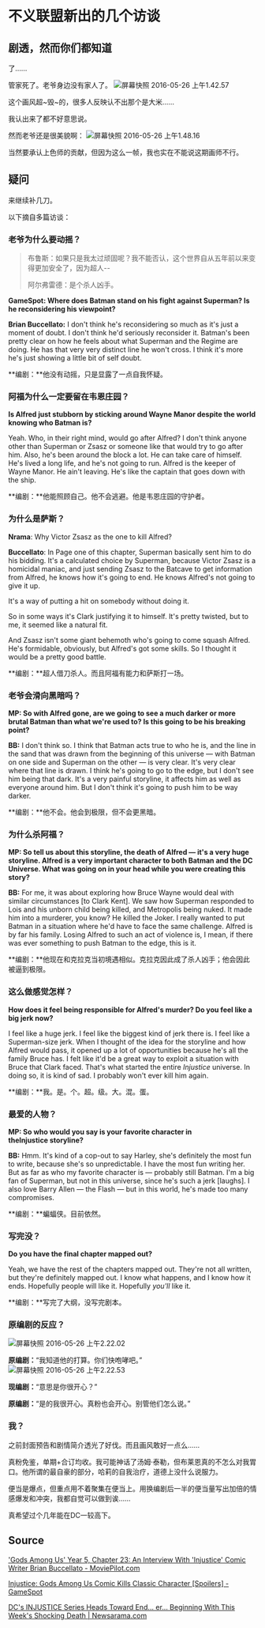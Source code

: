 # 不义联盟新出的几个访谈

## 剧透，然而你们都知道
了……

管家死了。老爷身边没有家人了。
![屏幕快照 2016-05-26 上午1.42.57](media/14642462862599/%E5%B1%8F%E5%B9%95%E5%BF%AB%E7%85%A7%202016-05-26%20%E4%B8%8A%E5%8D%881.42.57.png)


这个画风超~毁~的，很多人反映认不出那个是大米……

我认出来了都不好意思说。

然而老爷还是很美貌啊：
![屏幕快照 2016-05-26 上午1.48.16](media/14642462862599/%E5%B1%8F%E5%B9%95%E5%BF%AB%E7%85%A7%202016-05-26%20%E4%B8%8A%E5%8D%881.48.16.png)



当然要承认上色师的贡献，但因为这么一帧，我也实在不能说这期画师不行。

## 疑问

来继续补几刀。

以下摘自多篇访谈：

### 老爷为什么要动摇？

> 布鲁斯：如果只是我太过顽固呢？我不能否认，这个世界自从五年前以来变得更加安全了，因为超人--
>
> 阿尔弗雷德：是个杀人凶手。

**GameSpot: Where does Batman stand on his fight against Superman? Is he reconsidering his viewpoint?**

**Brian Buccellato:** I don't think he's reconsidering so much as it's just a moment of doubt. I don't think he'd seriously reconsider it. Batman's been pretty clear on how he feels about what Superman and the Regime are doing. He has that very very distinct line he won't cross. I think it's more he's just showing a little bit of self doubt.

**编剧：**他没有动摇，只是显露了一点自我怀疑。



### 阿福为什么一定要留在韦恩庄园？

**Is Alfred just stubborn by sticking around Wayne Manor despite the world knowing who Batman is?**

Yeah. Who, in their right mind, would go after Alfred? I don't think anyone other than Superman or Zsasz or someone like that would try to go after him. Also, he's been around the block a lot. He can take care of himself. He's lived a long life, and he's not going to run. Alfred is the keeper of Wayne Manor. He ain't leaving. He's like the captain that goes down with the ship.

**编剧：**他能照顾自己。他不会逃避。他是韦恩庄园的守护者。



### 为什么是萨斯？

**Nrama**: Why Victor Zsasz as the one to kill Alfred?

**Buccellato**: In Page one of this chapter, Superman basically sent him to do his bidding. It's a calculated choice by Superman, because Victor Zsasz is a homicidal maniac, and just sending Zsasz to the Batcave to get information from Alfred, he knows how it's going to end. He knows Alfred's not going to give it up.

It's a way of putting a hit on somebody without doing it.

So in some ways it's Clark justifying it to himself. It's pretty twisted, but to me, it seemed like a natural fit.

And Zsasz isn't some giant behemoth who's going to come squash Alfred. He's formidable, obviously, but Alfred's got some skills. So I thought it would be a pretty good battle.

**编剧：**超人借刀杀人。而且阿福有能力和萨斯打一场。



### 老爷会滑向黑暗吗？

**MP: So with Alfred gone, are we going to see a much darker or more brutal Batman than what we're used to? Is this going to be his breaking point?**

**BB:** I don't think so. I think that Batman acts true to who he is, and the line in the sand that was drawn from the beginning of this universe — with Batman on one side and Superman on the other — is very clear. It's very clear where that line is drawn. I think he's going to go to the edge, but I don't see him being that dark. It's a very painful storyline, it affects him as well as everyone around him. But I don't think it's going to push him to be way darker.

**编剧：**他不会。他会到极限，但不会更黑暗。



### 为什么杀阿福？

**MP: So tell us about this storyline, the death of Alfred — it's a very huge storyline. Alfred is a very important character to both Batman and the DC Universe. What was going on in your head while you were creating this story?**

**BB:** For me, it was about exploring how Bruce Wayne would deal with similar circumstances [to Clark Kent]. We saw how Superman responded to Lois and his unborn child being killed, and Metropolis being nuked. It made him into a murderer, you know? He killed the Joker. I really wanted to put Batman in a situation where he'd have to face the same challenge. Alfred is by far his family. Losing Alfred to such an act of violence is, I mean, if there was ever something to push Batman to the edge, this is it.

**编剧：**他现在和克拉克当初境遇相似。克拉克因此成了杀人凶手；他会因此被逼到极限。



### 这么做感觉怎样？

**How does it feel being responsible for Alfred's murder? Do you feel like a big jerk now?**

I feel like a huge jerk. I feel like the biggest kind of jerk there is. I feel like a Superman-size jerk. When I thought of the idea for the storyline and how Alfred would pass, it opened up a lot of opportunities because he's all the family Bruce has. I felt like it'd be a great way to exploit a situation with Bruce that Clark faced. That's what started the entire *Injustice* universe. In doing so, it is kind of sad. I probably won't ever kill him again.

**编剧：**我。是。个。超。级。大。混。蛋。



### 最爱的人物？

**MP: So who would you say is your favorite character in theInjustice storyline?**

**BB:** Hmm. It's kind of a cop-out to say Harley, she's definitely the most fun to write, because she's so unpredictable. I have the most fun writing her. But as far as who my favorite character is — probably still Batman. I'm a big fan of Superman, but not in this universe, since he's such a jerk [laughs]. I also love Barry Allen — the Flash — but in this world, he's made too many compromises.

**编剧：**蝙蝠侠。目前依然。



### 写完没？

**Do you have the final chapter mapped out?**

Yeah, we have the rest of the chapters mapped out. They're not all written, but they're definitely mapped out. I know what happens, and I know how it ends. Hopefully people will like it. Hopefully *you'll* like it.

**编剧：**写完了大纲，没写完剧本。



### 原编剧的反应？
![屏幕快照 2016-05-26 上午2.22.02](media/14642462862599/%E5%B1%8F%E5%B9%95%E5%BF%AB%E7%85%A7%202016-05-26%20%E4%B8%8A%E5%8D%882.22.02.png)


**原编剧：**“我知道他的打算。你们快咆哮吧。”
![屏幕快照 2016-05-26 上午2.22.53](media/14642462862599/%E5%B1%8F%E5%B9%95%E5%BF%AB%E7%85%A7%202016-05-26%20%E4%B8%8A%E5%8D%882.22.53.png)


**现编剧：**“意思是你很开心？”

**原编剧：**“是的我很开心。真粉也会开心。别管他们怎么说。”



### 我？

之前封面预告和剧情简介透光了好伐。而且画风敢好一点么……

真粉免鉴，单期+合订均收。我可能神话了汤姆·泰勒，但布莱恩真的不怎么对我胃口。他所谓的最自豪的部分，哈莉的自我治疗，道德上没什么说服力。

便当是爆点，但重点用不着聚集在便当上。用换编剧后一半的便当量写出加倍的情感爆发和冲突，我都自觉可以做到诶……

真希望过个几年能在DC一较高下。



## Source

['Gods Among Us' Year 5, Chapter 23: An Interview With 'Injustice' Comic Writer Brian Buccellato - MoviePilot.com](http://moviepilot.com/posts/3926563)

[Injustice: Gods Among Us Comic Kills Classic Character [Spoilers] - GameSpot](http://www.gamespot.com/articles/injustice-gods-among-us-comic-kills-classic-charac/1100-6440124/)

[DC's INJUSTICE Series Heads Toward End… er... Beginning With This Week's Shocking Death | Newsarama.com](http://www.newsarama.com/29450-dc-s-injustice-series-heads-toward-ed-or-beginning-with-this-week-s-shocking-death.html)






